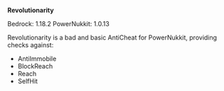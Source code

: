 **Revolutionarity**

Bedrock: 1.18.2
PowerNukkit: 1.0.13

Revolutionarity is a bad and basic AntiCheat for PowerNukkit, providing checks against:
- AntiImmobile
- BlockReach
- Reach
- SelfHit